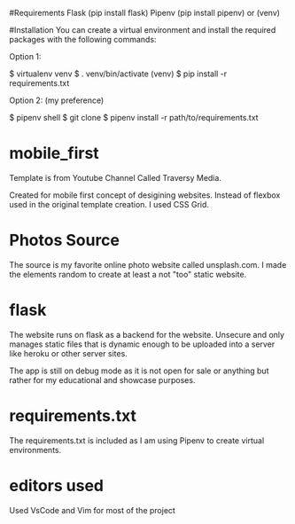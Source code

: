 #Requirements
Flask (pip install flask) 
Pipenv (pip install pipenv) or (venv)

#Installation
You can create a virtual environment and install the required packages with the following commands:

Option 1:

$ virtualenv venv
$ . venv/bin/activate
(venv) $ pip install -r requirements.txt

Option 2: (my preference)

$ pipenv shell
$ git clone <repo directory>
$ pipenv install -r path/to/requirements.txt

# mobile_first

Template is from Youtube Channel Called Traversy Media.

Created for mobile first concept of desigining websites. Instead of flexbox used in the original template creation. I used CSS Grid.

# Photos Source

The source is my favorite online photo website called unsplash.com. I made the elements random to create at least a not "too" static website.

# flask

The website runs on flask as a backend for the website. Unsecure and only manages static files that is dynamic enough to be uploaded into a server like heroku or other server sites. 

The app is still on debug mode as it is not open for sale or anything but rather for my educational and showcase purposes.

# requirements.txt

The requirements.txt is included as I am using Pipenv to create virtual environments. 

# editors used

Used VsCode and Vim for most of the project
